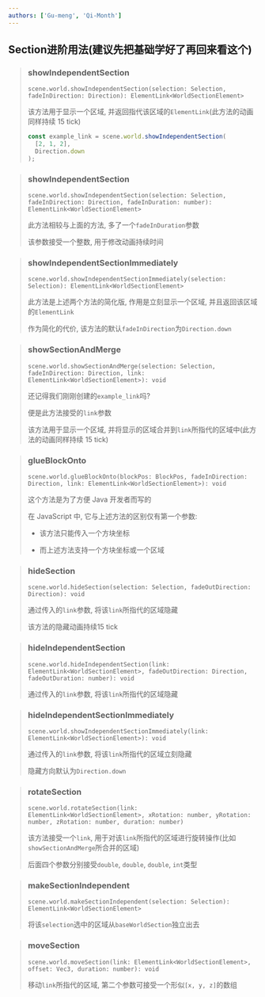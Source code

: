 ```yaml
---
authors: ['Gu-meng', 'Qi-Month']
---
```

## Section进阶用法(建议先把基础学好了再回来看这个)

> ### showIndependentSection
>
> `scene.world.showIndependentSection(selection: Selection, fadeInDirection: Direction): ElementLink<WorldSectionElement>`
>
> 该方法用于显示一个区域, 并返回指代该区域的`ElementLink`(此方法的动画同样持续 15 tick)
>
> ```js
> const example_link = scene.world.showIndependentSection(
>   [2, 1, 2],
>   Direction.down
> );
> ```

> ### showIndependentSection
>
> `scene.world.showIndependentSection(selection: Selection, fadeInDirection: Direction, fadeInDuration: number): ElementLink<WorldSectionElement>`
>
> 此方法相较与上面的方法, 多了一个`fadeInDuration`参数
>
> 该参数接受一个整数, 用于修改动画持续时间

> ### showIndependentSectionImmediately
>
> `scene.world.showIndependentSectionImmediately(selection: Selection): ElementLink<WorldSectionElement>`
>
> 此方法是上述两个方法的简化版, 作用是立刻显示一个区域, 并且返回该区域的`ElementLink`
>
> 作为简化的代价, 该方法的默认`fadeInDirection`为`Direction.down`

> ### showSectionAndMerge
>
> `scene.world.showSectionAndMerge(selection: Selection, fadeInDirection: Direction, link: ElementLink<WorldSectionElement>): void`
>
> 还记得我们刚刚创建的`example_link`吗?
>
> 便是此方法接受的`link`参数
>
> 该方法用于显示一个区域, 并将显示的区域合并到`link`所指代的区域中(此方法的动画同样持续 15 tick)

> ### glueBlockOnto
>
> `scene.world.glueBlockOnto(blockPos: BlockPos, fadeInDirection: Direction, link: ElementLink<WorldSectionElement>): void`
>
> 这个方法是为了方便 Java 开发者而写的
>
> 在 JavaScript 中, 它与上述方法的区别仅有第一个参数:
>
> - 该方法只能传入一个方块坐标
>
> - 而上述方法支持一个方块坐标或一个区域

> ### hideSection
>
> `scene.world.hideSection(selection: Selection, fadeOutDirection: Direction): void`
>
> 通过传入的`link`参数, 将该`link`所指代的区域隐藏
>
> 该方法的隐藏动画持续15 tick

> ### hideIndependentSection
>
> `scene.world.hideIndependentSection(link: ElementLink<WorldSectionElement>, fadeOutDirection: Direction, fadeOutDuration: number): void`
>
> 通过传入的`link`参数, 将该`link`所指代的区域隐藏

> ### hideIndependentSectionImmediately
>
> `scene.world.showIndependentSectionImmediately(link: ElementLink<WorldSectionElement>): void`
>
> 通过传入的`link`参数, 将该`link`所指代的区域立刻隐藏
>
> 隐藏方向默认为`Direction.down`

> ### rotateSection
>
> `scene.world.rotateSection(link: ElementLink<WorldSectionElement>, xRotation: number, yRotation: number, zRotation: number, duration: number)`
>
> 该方法接受一个`link`, 用于对该`link`所指代的区域进行旋转操作(比如`showSectionAndMerge`所合并的区域)
>
> 后面四个参数分别接受`double`, `double`, `double`, `int`类型

> ### makeSectionIndependent
>
> `scene.world.makeSectionIndependent(selection: Selection): ElementLink<WorldSectionElement>`
>
> 将该`selection`选中的区域从`baseWorldSection`独立出去

> ### moveSection
>
> `scene.world.moveSection(link: ElementLink<WorldSectionElement>, offset: Vec3, duration: number): void`
>
> 移动`link`所指代的区域, 第二个参数可接受一个形似`[x, y, z]`的数组
